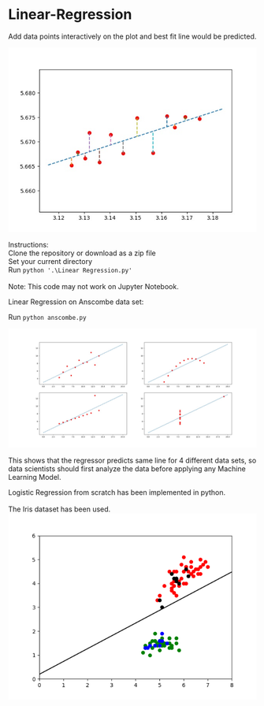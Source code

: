 # Linear-Regression
Add data points interactively on the plot and best fit line would be predicted.

![alt text](https://github.com/rohit1576/Linear-Regression/blob/master/Figure_1.jpeg)

Instructions:
<br>
Clone the repository or download as a zip file
<br>
Set your current directory
<br>
Run `python '.\Linear Regression.py'`
<br>
<br>
Note: This code may not work on Jupyter Notebook.


  Linear Regression on Anscombe data set:
  
  
  Run `python anscombe.py`

![alt text](https://github.com/rohit1576/Linear-Regression/blob/master/anscombe.jpeg)

This shows that the regressor predicts same line for 4 different data sets, so data scientists should first analyze the data before applying any Machine Learning Model.

Logistic Regression from scratch has been implemented in python.
<br>
<br>
The Iris dataset has been used.
![alt text](https://github.com/rohit1576/Linear-Regression/blob/master/logistic.png)